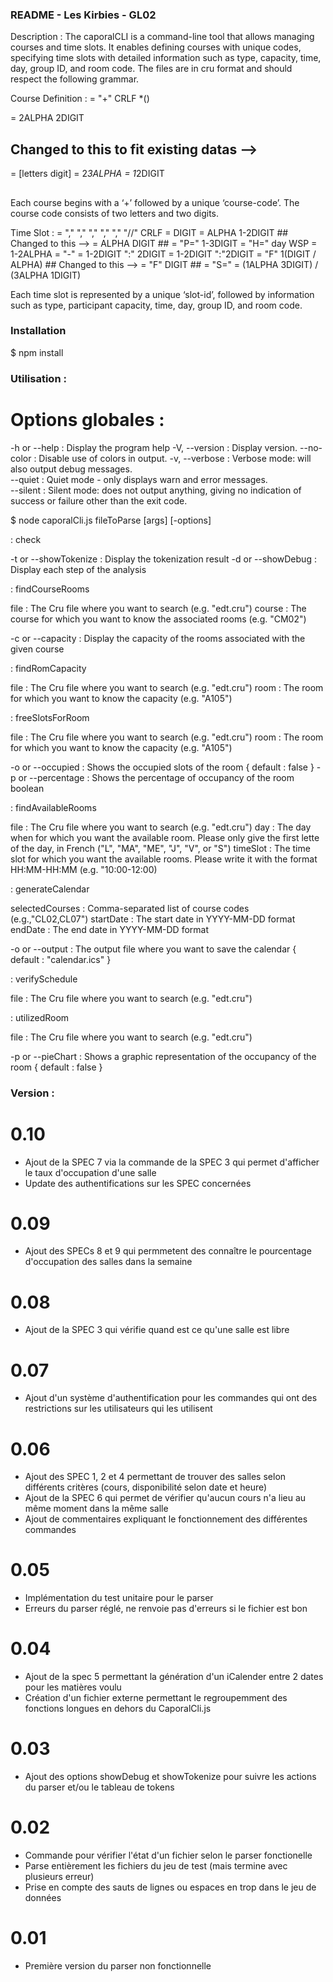 ### README - Les Kirbies - GL02

Description :  The caporalCLI is a command-line tool that allows managing courses and time slots. It enables defining courses with unique codes, specifying time slots with detailed information such as type, capacity, time, day, group ID, and room code. The files are in cru format and should respect the following grammar.

Course Definition :
<course-def> = "+" <course-code> CRLF *(<time-slot>)

<course-code> = 2ALPHA 2DIGIT
## Changed to this to fit existing datas -->
<course-code>  = <letters> <digits> [letters digit]
<letters>      = 2*3ALPHA
<digits>       = 1*2DIGIT
##

Each course begins with a ‘+’ followed by a unique ‘course-code’. The course code consists
of two letters and two digits.

Time Slot :
<time-slot> = <slot-id> "," <type> "," <capacity> "," <time> "," <group-id> "," <room> "//" CRLF
<slot-id> = DIGIT
<type> = ALPHA 1-2DIGIT ## Changed to this --> <type> = ALPHA DIGIT ##
<capacity> = "P=" 1-3DIGIT
<time> = "H=" day WSP <time-range>
<day> = 1-2ALPHA
<time-range> = <time-start> "-" <time-end>
<time-start> = 1-2DIGIT ":" 2DIGIT
<time-end> = 1-2DIGIT ":"2DIGIT
<groupe-id> = "F" 1(DIGIT / ALPHA) ## Changed to this --> <groupe-id> = "F" DIGIT ##
<room> = "S=" <room-code>
<room-code> = (1ALPHA 3DIGIT) / (3ALPHA 1DIGIT)

Each time slot is represented by a unique ‘slot-id’, followed by information such as type, participant capacity, time, day, group ID, and room code.

### Installation

$ npm install

### Utilisation :

# Options globales :

-h or --help 	 :	  Display the program help
-V, --version    :    Display version.
--no-color       :    Disable use of colors in output.
-v, --verbose    :    Verbose mode: will also output debug messages.        
--quiet          :    Quiet mode - only displays warn and error messages.   
--silent         :    Silent mode: does not output anything, giving no indication of success or failure other than the exit code.

$ node caporalCli.js <command> fileToParse [args] [-options]


<command> : check


-t or --showTokenize :	Display the tokenization result 
-d or --showDebug    : 	Display each step of the analysis


<command> : findCourseRooms


file		:   The Cru file where you want to search (e.g. "edt.cru")
course		:   The course for which you want to know the associated rooms (e.g. "CM02")

-c or --capacity : Display the capacity of the rooms associated with the given course


<command> : findRomCapacity


file		:   The Cru file where you want to search (e.g. "edt.cru")
room		:   The room for which you want to know the capacity (e.g. "A105")

<command> : freeSlotsForRoom


file        :   The Cru file where you want to search (e.g. "edt.cru")
room		:   The room for which you want to know the capacity (e.g. "A105")

-o or --occupied   :   Shows the occupied slots of the room { default : false }
-p or --percentage :   Shows the percentage of occupancy of the room boolean


<command> : findAvailableRooms


file		:   The Cru file where you want to search (e.g. "edt.cru")
day		    :   The day when for which you want the available room. Please only give the first lette of the day, in French ("L", "MA", "ME", "J", "V", or "S") 
timeSlot	:   The time slot for which you want the available rooms. Please write it with the format HH:MM-HH:MM (e.g. "10:00-12:00)


<command> : generateCalendar

selectedCourses :   Comma-separated list of course codes (e.g.,"CL02,CL07")
startDate       :   The start date in YYYY-MM-DD format
endDate         :   The end date in YYYY-MM-DD format

-o or --output <file>   :   The output file where you want to save the calendar { default : "calendar.ics" }


<command> : verifySchedule


file		:   The Cru file where you want to search (e.g. "edt.cru")


<command> : utilizedRoom


file        :   The Cru file where you want to search (e.g. "edt.cru")

-p or --pieChart   :   Shows a graphic representation of the occupancy of the room { default : false }


### Version : 

# 0.10
- Ajout de la SPEC 7 via la commande de la SPEC 3 qui permet d'afficher le taux d'occupation d'une salle
- Update des authentifications sur les SPEC concernées

# 0.09
- Ajout des SPECs 8 et 9 qui permmetent des connaître le pourcentage d'occupation des salles dans la semaine

# 0.08
- Ajout de la SPEC 3 qui vérifie quand est ce qu'une salle est libre

# 0.07
- Ajout d'un système d'authentification pour les commandes qui ont des restrictions sur les utilisateurs qui les utilisent

# 0.06
- Ajout des SPEC 1, 2 et 4 permettant de trouver des salles selon différents critères (cours, disponibilité selon date et heure)
- Ajout de la SPEC 6 qui permet de vérifier qu'aucun cours n'a lieu au même moment dans la même salle
- Ajout de commentaires expliquant le fonctionnement des différentes commandes

# 0.05

- Implémentation du test unitaire pour le parser
- Erreurs du parser réglé, ne renvoie pas d'erreurs si le fichier est bon 

# 0.04

- Ajout de la spec 5 permettant la génération d'un iCalender entre 2 dates pour les matières voulu
- Création d'un fichier externe permettant le regroupemment des fonctions longues en dehors du CaporalCli.js

# 0.03

- Ajout des options showDebug et showTokenize pour suivre les actions du parser et/ou le tableau de tokens

# 0.02

- Commande <check> pour vérifier l'état d'un fichier selon le parser fonctionelle
- Parse entièrement les fichiers du jeu de test (mais termine avec plusieurs erreur)
- Prise en compte des sauts de lignes ou espaces en trop dans le jeu de données

# 0.01

- Première version du parser non fonctionnelle
